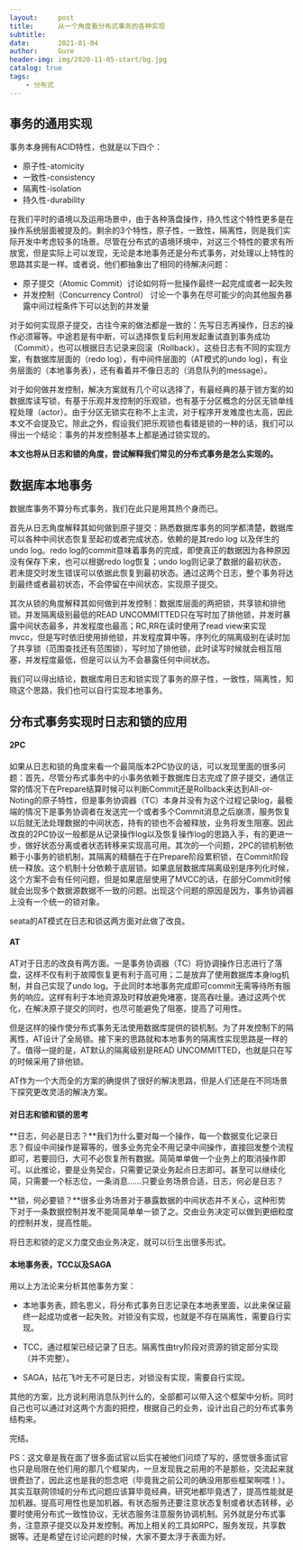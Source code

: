 ```yaml
---
layout:     post
title:      从一个角度看分布式事务的各种实现
subtitle:   
date:       2021-01-04
author:     Gure
header-img: img/2020-11-05-start/bg.jpg
catalog: true
tags:
    - 分布式
---
```




## 事务的通用实现

事务本身拥有ACID特性，也就是以下四个：

- 原子性-atomicity
- 一致性-consistency
- 隔离性-isolation
- 持久性-durability

在我们平时的语境以及运用场景中，由于各种落盘操作，持久性这个特性更多是在操作系统层面被提及的。剩余的3个特性，原子性，一致性，隔离性，则是我们实际开发中考虑较多的场景。尽管在分布式的语境环境中，对这三个特性的要求有所放宽，但是实际上可以发现，无论是本地事务还是分布式事务，对处理以上特性的思路其实是一样。或者说，他们都抽象出了相同的待解决问题：

- 原子提交（Atomic Commit）讨论如何将一批操作最终一起完成或者一起失败
- 并发控制（Concurrency Control） 讨论一个事务在尽可能少的向其他服务暴露中间过程条件下可以达到的并发量

对于如何实现原子提交，古往今来的做法都是一致的：先写日志再操作，日志的操作必须幂等。中途若是有中断，可以选择恢复后利用发起重试直到事务成功（Commit），也可以根据日志记录来回滚（Rollback）。这些日志有不同的实现方案，有数据库层面的（redo log），有中间件层面的（AT模式的undo log），有业务层面的（本地事务表），还有看着并不像日志的（消息队列的message）。

对于如何做并发控制，解决方案就有几个可以选择了，有最经典的基于锁方案的如数据库读写锁，有基于乐观并发控制的乐观锁，也有基于分区概念的分区无锁单线程处理（actor）。由于分区无锁实在称不上主流，对于程序开发难度也太高，因此本文不会提及它。除此之外，假设我们把乐观锁也看错是锁的一种的话，我们可以得出一个结论：事务的并发控制基本上都是通过锁实现的。

**本文也将从日志和锁的角度，尝试解释我们常见的分布式事务是怎么实现的。**

## 数据库本地事务

数据库事务不算分布式事务，我们在此只是用其热个身而已。

首先从日志角度解释其如何做到原子提交：熟悉数据库事务的同学都清楚，数据库可以各种中间状态恢复至起初或者完成状态，依赖的是其redo log 以及伴生的undo log。redo log的commit意味着事务的完成，即使真正的数据因为各种原因没有保存下来，也可以根据redo log恢复；undo log则记录了数据的最初状态，若未提交时发生错误可以依据此恢复到最初状态。通过这两个日志，整个事务将达到最终或者最初状态，不会停留在中间状态，实现原子提交。

其次从锁的角度解释其如何做到并发控制：数据库层面的两把锁，共享锁和排他锁。并发隔离级别最低的READ UNCOMMITTED只在写时加了排他锁，并发时暴露中间状态最多，并发程度也最高；RC,RR在读时使用了read view来实现mvcc，但是写时依旧使用排他锁，并发程度算中等。序列化的隔离级别在读时加了共享锁（范围查找还有范围锁），写时加了排他锁，此时读写时候就会相互阻塞，并发程度最低，但是可以认为不会暴露任何中间状态。

我们可以得出结论，数据库用日志和锁实现了事务的原子性，一致性，隔离性，知晓这个思路，我们也可以自行实现本地事务。

## 分布式事务实现时日志和锁的应用

#### 2PC

如果从日志和锁的角度来看一个最简版本2PC协议的话，可以发现里面的很多问题：首先，尽管分布式事务中的小事务依赖于数据库日志完成了原子提交，通信正常的情况下在Prepare结算时候可以判断Commit还是Rollback来达到All-or-Noting的原子特性，但是事务协调器（TC）本身并没有为这个过程记录log，最极端的情况下是事务协调者在发送完一个或者多个Commit消息之后崩溃，服务恢复以后就无法处理数据的中间状态，持有的锁也不会被释放，业务将发生阻塞。因此改良的2PC协议一般都是从记录操作log以及恢复操作log的思路入手，有的更进一步，做好状态分离或者状态转移来实现高可用。其次的一个问题，2PC的锁机制依赖于小事务的锁机制，其隔离的精髓在于在Prepare阶段累积锁，在Commit阶段统一释放。这个机制十分依赖于底层锁。如果底层数据库隔离级别是序列化时候，这个方案不会有任何问题，但是如果底层使用了MVCC的话，在部分Commit时候就会出现多个数据源数据不一致的问题。出现这个问题的原因是因为，事务协调器上没有一个统一的锁对象。

seata的AT模式在日志和锁这两方面对此做了改良。

#### AT

AT对于日志的改良有两方面。一是事务协调器（TC）将协调操作日志进行了落盘，这样不仅有利于故障恢复更有利于高可用；二是放弃了使用数据库本身log机制，并自己实现了undo log。于此同时本地事务完成即可commit无需等待所有服务的响应。这样有利于本地资源及时释放避免堵塞，提高吞吐量。通过这两个优化，在解决原子提交的同时，也尽可能避免了阻塞，提高了可用性。

但是这样的操作使分布式事务无法使用数据库提供的锁机制。为了并发控制下的隔离性，AT设计了全局锁。接下来的思路就和本地事务的隔离性实现思路是一样的了。值得一提的是，AT默认的隔离级别是READ UNCOMMITTED，也就是只在写的时候采用了排他锁。

AT作为一个大而全的方案的确提供了很好的解决思路，但是人们还是在不同场景下探究更改灵活的解决方案。

#### 对日志和锁和锁的思考

**日志，何必是日志？**我们为什么要对每一个操作，每一个数据变化记录日志？假设中间操作是幂等的，很多业务完全不用记录中间操作，直接回发整个流程即可，若要回归，大可不必恢复所有数据。简简单单做一个业务上的取消操作即可。以此推论，要是业务契合，只需要记录业务起点日志即可。甚至可以继续化简，只需要一个标志位，一条消息……只要业务场景合适，日志，何必是日志？

**锁，何必要锁？**很多业务场景对于暴露数据的中间状态并不关心，这种形势下对于一条数据控制并发不能简简单单一锁了之。交由业务决定可以做到更细粒度的控制并发，提高性能。

将日志和锁的定义力度交由业务决定，就可以衍生出很多形式。

#### 本地事务表，TCC以及SAGA

用以上方法论来分析其他事务方案：

- 本地事务表，顾名思义，将分布式事务日志记录在本地表里面，以此来保证最终一起成功或者一起失败。对锁没有实现，也就是不存在隔离性，需要自行实现。

- TCC，通过框架已经记录了日志。隔离性由try阶段对资源的锁定部分实现（并不完整）。

- SAGA，拈花飞叶无不可是日志，对锁没有实现，需要自行实现。

其他的方案，比方说利用消息队列什么的，全部都可以带入这个框架中分析。同时自己也可以通过对这两个方面的把控，根据自己的业务，设计出自己的分布式事务结构来。

完结。

PS：这文章是我在面了很多面试官以后实在被他们问烦了写的，感觉很多面试官也只是局限在他们用的那几个框架内，一旦发现我之前用的不是那些，交流起来就很费劲了，因此这也是我的怨念吧（毕竟我之前公司的确没用那些框架啊喂！）。其实互联网领域的分布式问题应该算毕竟经典，研究地都毕竟透了，提高性能就是加机器。提高可用性也是加机器。有状态服务还要注意状态复制或者状态转移，必要时使用分布式一致性协议，无状态服务注意服务协调机制。另外就是分布式事务，注意原子提交以及并发控制。再加上相关的工具如RPC，服务发现，共享数据等。还是希望在讨论问题的时候，大家不要太浮于表面为好。